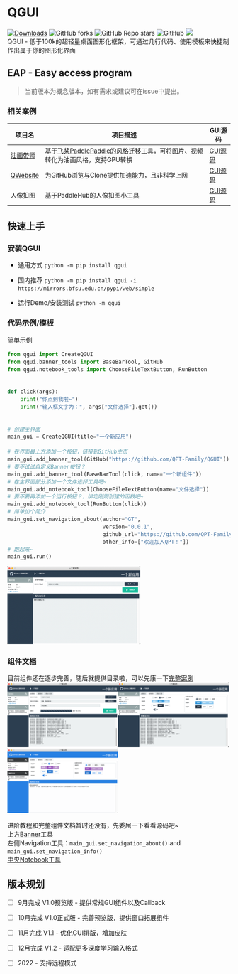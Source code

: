 # QGUI

[![Downloads](https://static.pepy.tech/personalized-badge/qgui?period=total&units=international_system&left_color=grey&right_color=orange&left_text=Pypi%20User)](https://pepy.tech/project/qgui)
![GitHub forks](https://img.shields.io/github/forks/QPT-Family/QGUI)
![GitHub Repo stars](https://img.shields.io/github/stars/QPT-Family/QGUI)
![GitHub](https://img.shields.io/github/license/QPT-Family/QGUI)
![](https://img.shields.io/badge/支持系统-Win/Linux/MAC-9cf)  
QGUI - 低于100k的超轻量桌面图形化框架，可通过几行代码、使用模板来快捷制作出属于你的图形化界面

## EAP - Easy access program

> 当前版本为概念版本，如有需求或建议可在issue中提出。

### 相关案例
| 项目名 | 项目描述 | GUI源码 |
| ----- | -----   | --------     |
|[油画带师](https://github.com/AP-Kai/Paint-Master)| 基于[飞桨PaddlePaddle](https://github.com/PaddlePaddle)的风格迁移工具，可将图片、视频转化为油画风格，支持GPU转换 | [GUI源码](https://github.com/AP-Kai/Paint-Master/blob/main/run.py)  
[QWebsite](https://github.com/QPT-Family/QWebSiteOptimizer)| 为GitHub浏览与Clone提供加速能力，且非科学上网| [GUI源码](https://github.com/QPT-Family/QWebSiteOptimizer/blob/main/qwebsite/submethod/github.py)
|人像扣图|基于PaddleHub的人像扣图小工具|[GUI源码](./qgui/template/paddlehub_demo.py) 

## 快速上手

### 安装QGUI

* 通用方式 ```python -m pip install qgui```
* 国内推荐 ```python -m pip install qgui -i https://mirrors.bfsu.edu.cn/pypi/web/simple```

* 运行Demo/安装测试 ```python -m qgui``` 

### 代码示例/模板 

简单示例

```python
from qgui import CreateQGUI
from qgui.banner_tools import BaseBarTool, GitHub
from qgui.notebook_tools import ChooseFileTextButton, RunButton


def click(args):
    print("你点到我啦~")
    print("输入框文字为：", args["文件选择"].get())


# 创建主界面
main_gui = CreateQGUI(title="一个新应用")

# 在界面最上方添加一个按钮，链接到GitHub主页
main_gui.add_banner_tool(GitHub("https://github.com/QPT-Family/QGUI"))
# 要不试试自定义Banner按钮？
main_gui.add_banner_tool(BaseBarTool(click, name="一个新组件"))
# 在主界面部分添加一个文件选择工具吧~
main_gui.add_notebook_tool(ChooseFileTextButton(name="文件选择"))
# 要不要再添加一个运行按钮？，绑定刚刚创建的函数吧~
main_gui.add_notebook_tool(RunButton(click))
# 简单加个简介
main_gui.set_navigation_about(author="GT",
                              version="0.0.1",
                              github_url="https://github.com/QPT-Family/QGUI",
                              other_info=["欢迎加入QPT！"])
# 跑起来~
main_gui.run()
```
<img src="./ext/Demo.png" width="300" title="Demo展示效果">

### 组件文档

目前组件还在逐步完善，随后就提供目录啦，可以先康一下[完整案例](qgui/__main__.py)  
<img src="./ext/Full1.png" width="250" title="Demo展示效果"><img src="./ext/Full2.png" width="250" title="Demo展示效果"><img src="./ext/Full3.png" width="250" title="Demo展示效果">

进阶教程和完整组件文档暂时还没有，先委屈一下看看源码吧~  
[上方Banner工具](./qgui/banner_tools.py)  
左侧Navigation工具：`main_gui.set_navigation_about()` and `main_gui.set_navigation_info()`  
[中央Notebook工具](./qgui/notebook_tools.py)

## 版本规划 
- [ ] 9月完成 V1.0预览版 - 提供常规GUI组件以及Callback
- [ ] 10月完成 V1.0正式版 - 完善预览版，提供窗口拓展组件
- [ ] 11月完成 V1.1 - 优化GUI排版，增加皮肤
- [ ] 12月完成 V1.2 - 适配更多深度学习输入格式
- [ ] 2022 - 支持远程模式

